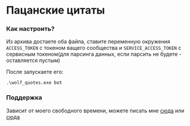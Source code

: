 # Пацанские цитаты

### Как настроить?
Из архива достаете оба файла, ставите переменную окружения `ACCESS_TOKEN` с токеном ващего сообщества и `SERVICE_ACCESS_TOKEN` с сервисным токеном(для парсинга данных, если парсить не будете - оставляется пустым)

После запускаете его:
```
.\wolf_quotes.exe bot
```


### Поддержка
Зависит от моего свободного времени, можете писать мне [сюда](vk.me/DuckerManIt) или [сюда](t.me/DuckerMan)